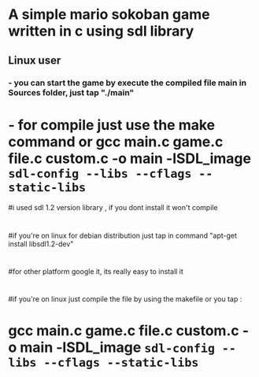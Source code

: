 # A simple mario sokoban game written in c using sdl library
## Linux user 
###   - you can start the game by execute the  compiled file main in Sources folder, just tap "./main"
#     - for compile just use the make command or  gcc main.c game.c file.c custom.c  -o main -lSDL_image   `sdl-config --libs --cflags --static-libs  `
#i used sdl 1.2 version library , if you dont install it won't compile
#
#if you're on linux for debian distribution  just tap in command "apt-get install libsdl1.2-dev"
#
#for other platform google it, its really easy to install it
#
#if you're on linux just  compile the file by using the makefile or you tap :
# gcc main.c game.c file.c custom.c  -o main -lSDL_image   `sdl-config --libs --cflags --static-libs  `
